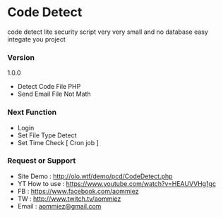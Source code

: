 # Code Detect
 code detect lite security script very very small and no database
 easy integate you project

### Version
1.0.0
- Detect Code File PHP
- Send Email File Not Math

### Next Function

- Login
- Set File Type Detect
- Set Time Check [ Cron job ]

### Request or Support
- Site Demo : http://olo.wtf/demo/pcd/CodeDetect.php
- YT How to use : https://www.youtube.com/watch?v=HEAUVVHg1gc
- FB : https://www.facebook.com/aommiez
- TW : http://www.twitch.tv/aommiez
- Email : aommiez@gmail.com
 


